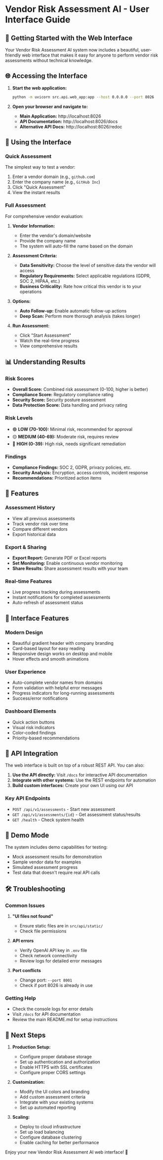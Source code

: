 ﻿# Vendor Risk Assessment AI - User Interface Guide

## 🚀 Getting Started with the Web Interface

Your Vendor Risk Assessment AI system now includes a beautiful, user-friendly web interface that makes it easy for anyone to perform vendor risk assessments without technical knowledge.

## 🌐 Accessing the Interface

1. **Start the web application:**
   ```bash
   python -m uvicorn src.api.web_app:app --host 0.0.0.0 --port 8026
   ```

2. **Open your browser and navigate to:**
   - **Main Application:** http://localhost:8026
   - **API Documentation:** http://localhost:8026/docs
   - **Alternative API Docs:** http://localhost:8026/redoc

## 🎯 Using the Interface

### Quick Assessment
The simplest way to test a vendor:

1. Enter a vendor domain (e.g., `github.com`)
2. Enter the company name (e.g., `GitHub Inc`)
3. Click "Quick Assessment"
4. View the instant results

### Full Assessment
For comprehensive vendor evaluation:

1. **Vendor Information:**
   - Enter the vendor's domain/website
   - Provide the company name
   - The system will auto-fill the name based on the domain

2. **Assessment Criteria:**
   - **Data Sensitivity:** Choose the level of sensitive data the vendor will access
   - **Regulatory Requirements:** Select applicable regulations (GDPR, SOC 2, HIPAA, etc.)
   - **Business Criticality:** Rate how critical this vendor is to your operations

3. **Options:**
   - **Auto Follow-up:** Enable automatic follow-up actions
   - **Deep Scan:** Perform more thorough analysis (takes longer)

4. **Run Assessment:**
   - Click "Start Assessment"
   - Watch the real-time progress
   - View comprehensive results

## 📊 Understanding Results

### Risk Scores
- **Overall Score:** Combined risk assessment (0-100, higher is better)
- **Compliance Score:** Regulatory compliance rating
- **Security Score:** Security posture assessment
- **Data Protection Score:** Data handling and privacy rating

### Risk Levels
- 🟢 **LOW (70-100):** Minimal risk, recommended for approval
- 🟡 **MEDIUM (40-69):** Moderate risk, requires review
- 🔴 **HIGH (0-39):** High risk, needs significant remediation

### Findings
- **Compliance Findings:** SOC 2, GDPR, privacy policies, etc.
- **Security Analysis:** Encryption, access controls, incident response
- **Recommendations:** Prioritized action items

## 🔧 Features

### Assessment History
- View all previous assessments
- Track vendor risk over time
- Compare different vendors
- Export historical data

### Export & Sharing
- **Export Report:** Generate PDF or Excel reports
- **Set Monitoring:** Enable continuous vendor monitoring
- **Share Results:** Share assessment results with your team

### Real-time Features
- Live progress tracking during assessments
- Instant notifications for completed assessments
- Auto-refresh of assessment status

## 🎨 Interface Features

### Modern Design
- Beautiful gradient header with company branding
- Card-based layout for easy reading
- Responsive design works on desktop and mobile
- Hover effects and smooth animations

### User Experience
- Auto-complete vendor names from domains
- Form validation with helpful error messages
- Progress indicators for long-running assessments
- Success/error notifications

### Dashboard Elements
- Quick action buttons
- Visual risk indicators
- Color-coded findings
- Priority-based recommendations

## 🔌 API Integration

The web interface is built on top of a robust REST API. You can also:

1. **Use the API directly:** Visit `/docs` for interactive API documentation
2. **Integrate with other systems:** Use the REST endpoints for automation
3. **Build custom interfaces:** Create your own UI using our API

### Key API Endpoints
- `POST /api/v1/assessments` - Start new assessment
- `GET /api/v1/assessments/{id}` - Get assessment status/results
- `GET /health` - Check system health

## 🚨 Demo Mode

The system includes demo capabilities for testing:
- Mock assessment results for demonstration
- Sample vendor data for examples
- Simulated assessment progress
- Test data that doesn't require real API calls

## 🛠 Troubleshooting

### Common Issues

1. **"UI files not found"**
   - Ensure static files are in `src/api/static/`
   - Check file permissions

2. **API errors**
   - Verify OpenAI API key in `.env` file
   - Check network connectivity
   - Review logs for detailed error messages

3. **Port conflicts**
   - Change port: `--port 8001`
   - Check if port 8026 is already in use

### Getting Help
- Check the console logs for error details
- Visit `/docs` for API documentation
- Review the main README.md for setup instructions

## 🎯 Next Steps

1. **Production Setup:**
   - Configure proper database storage
   - Set up authentication and authorization
   - Enable HTTPS with SSL certificates
   - Configure proper CORS settings

2. **Customization:**
   - Modify the UI colors and branding
   - Add custom assessment criteria
   - Integrate with your existing systems
   - Set up automated reporting

3. **Scaling:**
   - Deploy to cloud infrastructure
   - Set up load balancing
   - Configure database clustering
   - Enable caching for better performance

Enjoy your new Vendor Risk Assessment AI web interface! 🎉
